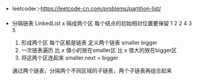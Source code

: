 - leetcode👉https://leetcode-cn.com/problems/partition-list/

- 分隔链表
  LinkedList x
  隔成两个区 每个结点的初始相对位置要保留
  1 2 2  4 3 5
  1. 形成两个区 每个区都是链表
     定义两个链表 smaller bigger 
  2. 一次链表遍历 
     比 x 值小的放在smaller区
     比 x 值大的放在bigger区
  3. 将这两个区连起来 smaller.next = bigger

  通过两个链表，分隔两个不同区域的子链表，两个子链表再组合起来